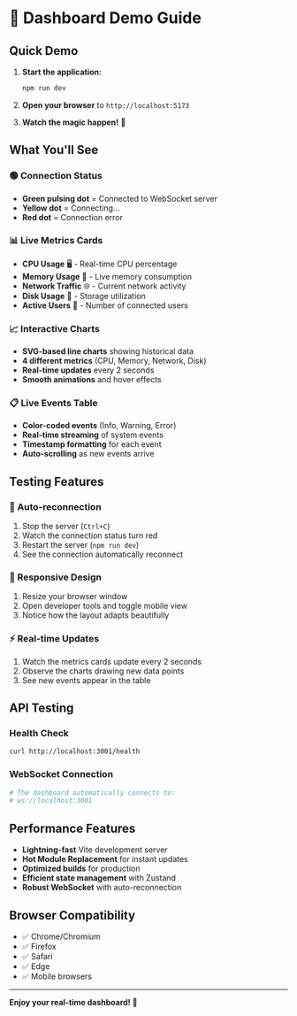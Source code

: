 # 🎯 Dashboard Demo Guide

## Quick Demo

1. **Start the application:**
   ```bash
   npm run dev
   ```

2. **Open your browser** to `http://localhost:5173`

3. **Watch the magic happen!** 🎉

## What You'll See

### 🟢 Connection Status
- **Green pulsing dot** = Connected to WebSocket server
- **Yellow dot** = Connecting...
- **Red dot** = Connection error

### 📊 Live Metrics Cards
- **CPU Usage** 🖥️ - Real-time CPU percentage
- **Memory Usage** 🧠 - Live memory consumption
- **Network Traffic** 🌐 - Current network activity
- **Disk Usage** 💾 - Storage utilization
- **Active Users** 👥 - Number of connected users

### 📈 Interactive Charts
- **SVG-based line charts** showing historical data
- **4 different metrics** (CPU, Memory, Network, Disk)
- **Real-time updates** every 2 seconds
- **Smooth animations** and hover effects

### 📋 Live Events Table
- **Color-coded events** (Info, Warning, Error)
- **Real-time streaming** of system events
- **Timestamp formatting** for each event
- **Auto-scrolling** as new events arrive

## Testing Features

### 🔄 Auto-reconnection
1. Stop the server (`Ctrl+C`)
2. Watch the connection status turn red
3. Restart the server (`npm run dev`)
4. See the connection automatically reconnect

### 📱 Responsive Design
1. Resize your browser window
2. Open developer tools and toggle mobile view
3. Notice how the layout adapts beautifully

### ⚡ Real-time Updates
1. Watch the metrics cards update every 2 seconds
2. Observe the charts drawing new data points
3. See new events appear in the table

## API Testing

### Health Check
```bash
curl http://localhost:3001/health
```

### WebSocket Connection
```bash
# The dashboard automatically connects to:
# ws://localhost:3001
```

## Performance Features

- **Lightning-fast** Vite development server
- **Hot Module Replacement** for instant updates
- **Optimized builds** for production
- **Efficient state management** with Zustand
- **Robust WebSocket** with auto-reconnection

## Browser Compatibility

- ✅ Chrome/Chromium
- ✅ Firefox
- ✅ Safari
- ✅ Edge
- ✅ Mobile browsers

---

**Enjoy your real-time dashboard! 🚀** 
